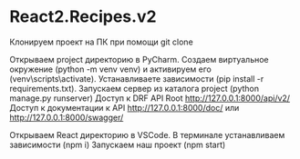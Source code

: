 # React2.Recipes.v2

Клонируем проект на ПК при помощи git clone

Открываем project директорию в PyCharm. Создаем виртуальное окружение (python -m venv venv) и активируем его (venv\scripts\activate). Устанавливаете зависимости (pip install -r requirements.txt). Запускаем сервер из каталога project (python manage.py runserver) 
Доступ к DRF API Root http://127.0.0.1:8000/api/v2/ 
Доступ к документации к API http://127.0.0.1:8000/doc/ или http://127.0.0.1:8000/swagger/

Открываем React директорию в VSCode. В терминале устанавливаем зависимости (npm i) Запускаем наш проект (npm start)